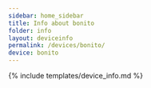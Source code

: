 ```yaml
---
sidebar: home_sidebar
title: Info about bonito
folder: info
layout: deviceinfo
permalink: /devices/bonito/
device: bonito
---
```

{% include templates/device_info.md %}
